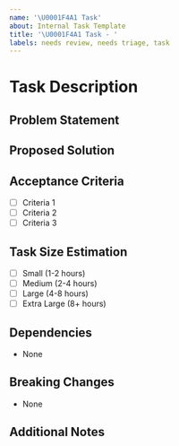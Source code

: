 ```yaml
---
name: '\U0001F4A1 Task'
about: Internal Task Template
title: '\U0001F4A1 Task - '
labels: needs review, needs triage, task
---
```


# Task Description

## Problem Statement

<!-- Describe the current situation and why it needs to be addressed -->

## Proposed Solution

<!-- Outline your proposed approach to solving the problem -->

## Acceptance Criteria

<!-- List specific, measurable outcomes that define when this task is complete -->

- [ ] Criteria 1
- [ ] Criteria 2
- [ ] Criteria 3

## Task Size Estimation

<!-- Select the appropriate size below -->

- [ ] Small (1-2 hours)
- [ ] Medium (2-4 hours)
- [ ] Large (4-8 hours)
- [ ] Extra Large (8+ hours)

## Dependencies

<!-- List any dependencies or blockers -->

- None

## Breaking Changes

<!-- Document any breaking changes this task might introduce -->

- None

## Additional Notes

<!-- Any other relevant information -->
